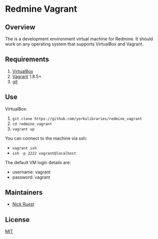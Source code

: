 # Redmine Vagrant

## Overview

The is a development environment virtual machine for Redmine. It should work on any operating system that supports VirtualBox and Vagrant.

## Requirements

1. [VirtualBox](https://www.virtualbox.org/)
2. [Vagrant](http://www.vagrantup.com/) 1.8.5+
3. [git](https://git-scm.com/)

## Use

VirtualBox:

1. `git clone https://github.com/yorkulibraries/redmine_vagrant`
2. `cd redmine_vagrant`
3. `vagrant up`

You can connect to the machine via ssh:

* `vagrant ssh`
* `ssh -p 2222 vagrant@localhost`

The default VM login details are:
  
* username: vagrant
* password: vagrant

## Maintainers

* [Nick Ruest](https://github.com/ruebot)

## License

[MIT](LICENSE)
